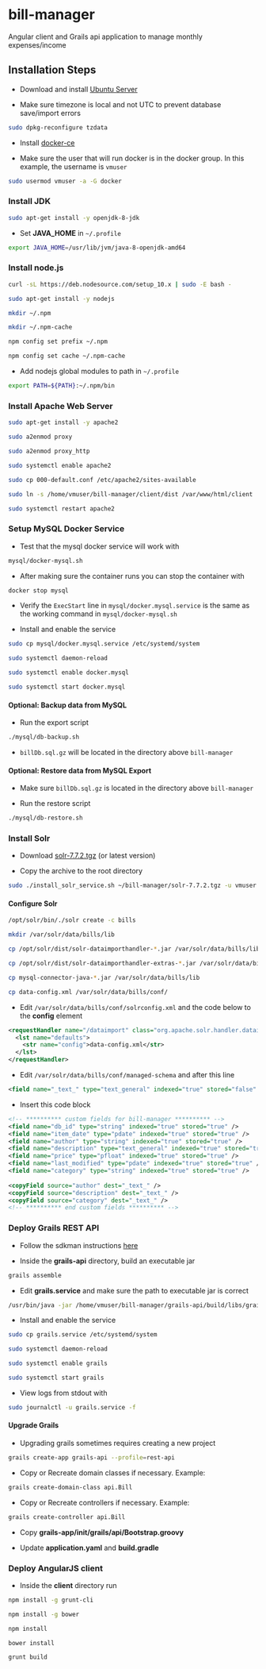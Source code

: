 bill-manager
=============

Angular client and Grails api application to manage monthly expenses/income

## Installation Steps

* Download and install [Ubuntu Server](https://ubuntu.com/download/server)

* Make sure timezone is local and not UTC to prevent database save/import errors

```bash
sudo dpkg-reconfigure tzdata
```

* Install [docker-ce](https://docs.docker.com/install/linux/docker-ce/ubuntu/)

* Make sure the user that will run docker is in the docker group. In this example, the username is `vmuser`

```bash
sudo usermod vmuser -a -G docker
```

### Install JDK

```bash
sudo apt-get install -y openjdk-8-jdk
```

* Set **JAVA_HOME** in `~/.profile`
```bash
export JAVA_HOME=/usr/lib/jvm/java-8-openjdk-amd64
```

### Install node.js

```bash
curl -sL https://deb.nodesource.com/setup_10.x | sudo -E bash -

sudo apt-get install -y nodejs

mkdir ~/.npm

mkdir ~/.npm-cache

npm config set prefix ~/.npm

npm config set cache ~/.npm-cache
```

* Add nodejs global modules to path in `~/.profile`

```bash
export PATH=${PATH}:~/.npm/bin
```

### Install Apache Web Server

```bash
sudo apt-get install -y apache2

sudo a2enmod proxy

sudo a2enmod proxy_http

sudo systemctl enable apache2

sudo cp 000-default.conf /etc/apache2/sites-available

sudo ln -s /home/vmuser/bill-manager/client/dist /var/www/html/client

sudo systemctl restart apache2
```

### Setup MySQL Docker Service

* Test that the mysql docker service will work with

```bash
mysql/docker-mysql.sh
```

* After making sure the container runs you can stop the container with 
```bash
docker stop mysql
```

* Verify the `ExecStart` line in `mysql/docker.mysql.service` is the same as the working command in `mysql/docker-mysql.sh`

* Install and enable the service

```bash
sudo cp mysql/docker.mysql.service /etc/systemd/system

sudo systemctl daemon-reload

sudo systemctl enable docker.mysql

sudo systemctl start docker.mysql
```

#### Optional: Backup data from MySQL

* Run the export script

```bash
./mysql/db-backup.sh
```

* `billDb.sql.gz` will be located in the directory above `bill-manager`

#### Optional: Restore data from MySQL Export

* Make sure `billDb.sql.gz` is located in the directory above `bill-manager`

* Run the restore script

```bash
./mysql/db-restore.sh
```


### Install Solr

* Download [solr-7.7.2.tgz](https://www.apache.org/dyn/closer.lua/lucene/solr/7.7.2/solr-7.7.2.tgz) (or latest version)

* Copy the archive to the root directory

```bash
sudo ./install_solr_service.sh ~/bill-manager/solr-7.7.2.tgz -u vmuser
```

#### Configure Solr
```bash
/opt/solr/bin/./solr create -c bills

mkdir /var/solr/data/bills/lib

cp /opt/solr/dist/solr-dataimporthandler-*.jar /var/solr/data/bills/lib

cp /opt/solr/dist/solr-dataimporthandler-extras-*.jar /var/solr/data/bills/lib

cp mysql-connector-java-*.jar /var/solr/data/bills/lib

cp data-config.xml /var/solr/data/bills/conf/
```

* Edit `/var/solr/data/bills/conf/solrconfig.xml` and the code below to the **config** element

```xml
<requestHandler name="/dataimport" class="org.apache.solr.handler.dataimport.DataImportHandler">
  <lst name="defaults">
    <str name="config">data-config.xml</str>
  </lst>
</requestHandler>
```

* Edit `/var/solr/data/bills/conf/managed-schema` and after this line

```xml
<field name="_text_" type="text_general" indexed="true" stored="false" multiValued="true" />
```

* Insert this code block

```xml
<!-- ********** custom fields for bill-manager ********** -->
<field name="db_id" type="string" indexed="true" stored="true" />
<field name="item_date" type="pdate" indexed="true" stored="true" />
<field name="author" type="string" indexed="true" stored="true" />
<field name="description" type="text_general" indexed="true" stored="true" />
<field name="price" type="pfloat" indexed="true" stored="true" />
<field name="last_modified" type="pdate" indexed="true" stored="true" />
<field name="category" type="string" indexed="true" stored="true" />
 
<copyField source="author" dest="_text_" />
<copyField source="description" dest="_text_" />
<copyField source="category" dest="_text_" />
<!-- ********** end custom fields ********** -->
```

### Deploy Grails REST API

* Follow the sdkman instructions [here](https://www.grails.org/download.html)

* Inside the **grails-api** directory, build an executable jar
```bash
grails assemble
```

* Edit **grails.service** and make sure the path to executable jar is correct
```bash
/usr/bin/java -jar /home/vmuser/bill-manager/grails-api/build/libs/grails-api-0.1.jar
```

* Install and enable the service
```bash
sudo cp grails.service /etc/systemd/system

sudo systemctl daemon-reload

sudo systemctl enable grails

sudo systemctl start grails
```

* View logs from stdout with
```bash
sudo journalctl -u grails.service -f
```

#### Upgrade Grails

* Upgrading grails sometimes requires creating a new project
```bash
grails create-app grails-api --profile=rest-api
```

* Copy or Recreate domain classes if necessary. Example:
```bash
grails create-domain-class api.Bill
```

* Copy or Recreate controllers if necessary. Example:
```bash
grails create-controller api.Bill
```

* Copy **grails-app/init/grails/api/Bootstrap.groovy**

* Update **application.yaml** and **build.gradle**

### Deploy AngularJS client

* Inside the **client** directory run
```bash
npm install -g grunt-cli

npm install -g bower

npm install

bower install

grunt build
```
